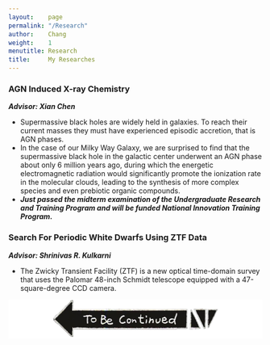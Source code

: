 ```yaml
---
layout:    page
permalink: "/Research"
author:    Chang
weight:    1
menutitle: Research
title:     My Researches
---
```

### AGN Induced X-ray Chemistry

***Advisor: Xian Chen***
- Supermassive black holes are widely held in galaxies. To reach their current masses they must have experienced episodic accretion, that is AGN phases.
- In the case of our Milky Way Galaxy, we are surprised to find that the supermassive black hole in the galactic center underwent an AGN phase about only 6 million years ago, during which the energetic electromagnetic radiation would significantly promote the ionization rate in the molecular clouds, leading to the synthesis of more complex species and even prebiotic organic compounds.
- ***Just passed the midterm examination of the Undergraduate Research and Training Program and will be funded National Innovation Training Program.***



### Search For Periodic White Dwarfs Using ZTF Data

***Advisor: Shrinivas R. Kulkarni***
- The Zwicky Transient Facility (ZTF) is a new optical time-domain survey that uses the Palomar 48-inch Schmidt telescope equipped with a 47-square-degree CCD camera.

![](../assets/To_be_continued.jpg)
